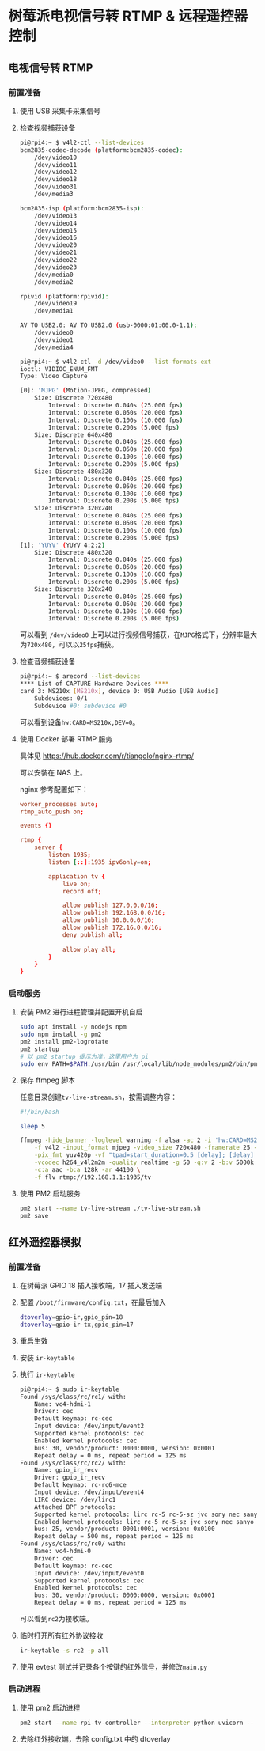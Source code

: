 # 树莓派电视信号转 RTMP & 远程遥控器控制

## 电视信号转 RTMP

### 前置准备

1. 使用 USB 采集卡采集信号
2. 检查视频捕获设备

    ```bash
    pi@rpi4:~ $ v4l2-ctl --list-devices
    bcm2835-codec-decode (platform:bcm2835-codec):
        /dev/video10
        /dev/video11
        /dev/video12
        /dev/video18
        /dev/video31
        /dev/media3

    bcm2835-isp (platform:bcm2835-isp):
        /dev/video13
        /dev/video14
        /dev/video15
        /dev/video16
        /dev/video20
        /dev/video21
        /dev/video22
        /dev/video23
        /dev/media0
        /dev/media2

    rpivid (platform:rpivid):
        /dev/video19
        /dev/media1

    AV TO USB2.0: AV TO USB2.0 (usb-0000:01:00.0-1.1):
        /dev/video0
        /dev/video1
        /dev/media4

    pi@rpi4:~ $ v4l2-ctl -d /dev/video0 --list-formats-ext
    ioctl: VIDIOC_ENUM_FMT
	Type: Video Capture

	[0]: 'MJPG' (Motion-JPEG, compressed)
		Size: Discrete 720x480
			Interval: Discrete 0.040s (25.000 fps)
			Interval: Discrete 0.050s (20.000 fps)
			Interval: Discrete 0.100s (10.000 fps)
			Interval: Discrete 0.200s (5.000 fps)
		Size: Discrete 640x480
			Interval: Discrete 0.040s (25.000 fps)
			Interval: Discrete 0.050s (20.000 fps)
			Interval: Discrete 0.100s (10.000 fps)
			Interval: Discrete 0.200s (5.000 fps)
		Size: Discrete 480x320
			Interval: Discrete 0.040s (25.000 fps)
			Interval: Discrete 0.050s (20.000 fps)
			Interval: Discrete 0.100s (10.000 fps)
			Interval: Discrete 0.200s (5.000 fps)
		Size: Discrete 320x240
			Interval: Discrete 0.040s (25.000 fps)
			Interval: Discrete 0.050s (20.000 fps)
			Interval: Discrete 0.100s (10.000 fps)
			Interval: Discrete 0.200s (5.000 fps)
	[1]: 'YUYV' (YUYV 4:2:2)
		Size: Discrete 480x320
			Interval: Discrete 0.040s (25.000 fps)
			Interval: Discrete 0.050s (20.000 fps)
			Interval: Discrete 0.100s (10.000 fps)
			Interval: Discrete 0.200s (5.000 fps)
		Size: Discrete 320x240
			Interval: Discrete 0.040s (25.000 fps)
			Interval: Discrete 0.050s (20.000 fps)
			Interval: Discrete 0.100s (10.000 fps)
			Interval: Discrete 0.200s (5.000 fps)
    ```

    可以看到 `/dev/video0` 上可以进行视频信号捕获，在`MJPG`格式下，分辨率最大为`720x480`，可以以`25fps`捕获。

3. 检查音频捕获设备

    ```bash
    pi@rpi4:~ $ arecord --list-devices
    **** List of CAPTURE Hardware Devices ****
    card 3: MS210x [MS210x], device 0: USB Audio [USB Audio]
        Subdevices: 0/1
        Subdevice #0: subdevice #0
    ```

    可以看到设备`hw:CARD=MS210x,DEV=0`。
 
4. 使用 Docker 部署 RTMP 服务

    具体见 https://hub.docker.com/r/tiangolo/nginx-rtmp/

    可以安装在 NAS 上。

    nginx 参考配置如下：

    ```conf
    worker_processes auto;
    rtmp_auto_push on;

    events {}

    rtmp {
        server {
            listen 1935;
            listen [::]:1935 ipv6only=on;

            application tv {
                live on;
                record off;

                allow publish 127.0.0.0/16;
                allow publish 192.168.0.0/16;
                allow publish 10.0.0.0/16;
                allow publish 172.16.0.0/16;
                deny publish all;
                
                allow play all;
            }
        }
    }
    ```

### 启动服务

1. 安装 PM2 进行进程管理并配置开机自启

    ```bash
    sudo apt install -y nodejs npm
    sudo npm install -g pm2
    pm2 install pm2-logrotate
    pm2 startup
    # 以 pm2 startup 提示为准，这里用户为 pi
    sudo env PATH=$PATH:/usr/bin /usr/local/lib/node_modules/pm2/bin/pm2 startup systemd -u pi --hp /home/pi
    ```

2. 保存 ffmpeg 脚本

    任意目录创建`tv-live-stream.sh`，按需调整内容：

    ```bash
    #!/bin/bash

    sleep 5

    ffmpeg -hide_banner -loglevel warning -f alsa -ac 2 -i 'hw:CARD=MS210x,DEV=0' \
        -f v4l2 -input_format mjpeg -video_size 720x480 -framerate 25 -thread_queue_size 32 -i /dev/video0 \
        -pix_fmt yuv420p -vf "tpad=start_duration=0.5 [delay]; [delay] scale=960:540 [out]" \
        -vcodec h264_v4l2m2m -quality realtime -g 50 -q:v 2 -b:v 5000k \
        -c:a aac -b:a 128k -ar 44100 \
        -f flv rtmp://192.168.1.1:1935/tv
    ```

3. 使用 PM2 启动服务

    ```bash
    pm2 start --name tv-live-stream ./tv-live-stream.sh
    pm2 save
    ```

## 红外遥控器模拟

### 前置准备

1. 在树莓派 GPIO 18 插入接收端，17 插入发送端
2. 配置 `/boot/firmware/config.txt`，在最后加入

    ```bash
    dtoverlay=gpio-ir,gpio_pin=18
    dtoverlay=gpio-ir-tx,gpio_pin=17
    ```

3. 重启生效
4. 安装 `ir-keytable`
5. 执行 `ir-keytable`

    ```bash
    pi@rpi4:~ $ sudo ir-keytable
    Found /sys/class/rc/rc1/ with:
        Name: vc4-hdmi-1
        Driver: cec
        Default keymap: rc-cec
        Input device: /dev/input/event2
        Supported kernel protocols: cec
        Enabled kernel protocols: cec
        bus: 30, vendor/product: 0000:0000, version: 0x0001
        Repeat delay = 0 ms, repeat period = 125 ms
    Found /sys/class/rc/rc2/ with:
        Name: gpio_ir_recv
        Driver: gpio_ir_recv
        Default keymap: rc-rc6-mce
        Input device: /dev/input/event4
        LIRC device: /dev/lirc1
        Attached BPF protocols:
        Supported kernel protocols: lirc rc-5 rc-5-sz jvc sony nec sanyo mce_kbd rc-6 sharp xmp imon
        Enabled kernel protocols: lirc rc-5 rc-5-sz jvc sony nec sanyo mce_kbd rc-6 sharp xmp imon
        bus: 25, vendor/product: 0001:0001, version: 0x0100
        Repeat delay = 500 ms, repeat period = 125 ms
    Found /sys/class/rc/rc0/ with:
        Name: vc4-hdmi-0
        Driver: cec
        Default keymap: rc-cec
        Input device: /dev/input/event0
        Supported kernel protocols: cec
        Enabled kernel protocols: cec
        bus: 30, vendor/product: 0000:0000, version: 0x0001
        Repeat delay = 0 ms, repeat period = 125 ms
    ```

    可以看到`rc2`为接收端。

6. 临时打开所有红外协议接收

    ```bash
    ir-keytable -s rc2 -p all
    ```

7. 使用 evtest 测试并记录各个按键的红外信号，并修改`main.py`

### 启动进程

1. 使用 pm2 启动进程

    ```bash
    pm2 start --name rpi-tv-controller --interpreter python uvicorn -- main:app --host 0.0.0.0 --port 10001
    ```

2. 去除红外接收端，去除 config.txt 中的 dtoverlay
